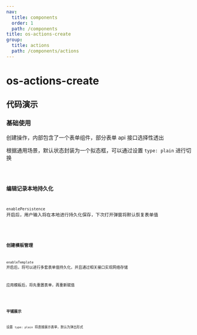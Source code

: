 ```yaml
---
nav:
  title: components
  order: 1
  path: /components
title: os-actions-create
group:
  title: actions
  path: /components/actions
---
```


# os-actions-create

## 代码演示

### 基础使用

创建操作，内部包含了一个表单组件，部分表单 api 接口选择性透出

根据通用场景，默认状态封装为一个拟态框，可以通过设置 `type: plain` 进行切换

<code src="../demos/actions/create/simple.tsx" />

### 编辑记录本地持久化

`enablePersistence` 开启后，用户输入将在本地进行持久化保存，下次打开弹窗将默认恢复表单值

<code src="../demos/actions/create/local.tsx" />

### 创建模板管理

`enableTemplate` 开启后，将可以进行多套表单值持久化，并且通过相关接口实现网络存储

应用模板后，将先重置表单，再重新赋值

<code src="../demos/actions/create/template.tsx" />

### 平铺展示

设置 `type: plain` 将直接展示表单，默认为弹出形式

<code src="../demos/actions/create/plain.tsx" />

<API exports='["ActionsCreateSettings", "ActionsCreateRequests"]' src="../actions/create/index.tsx"></API>
